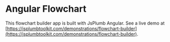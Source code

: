 # Angular Flowchart

This flowchart builder app is built with JsPlumb Angular. See a live demo at [https://jsplumbtoolkit.com/demonstrations/flowchart-builder](https://jsplumbtoolkit.com/demonstrations/flowchart-builder).
